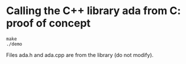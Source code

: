 # Calling the C++ library ada from C: proof of concept


```
make
./demo
```

Files ada.h and ada.cpp are from the library (do not modify).
